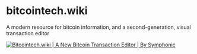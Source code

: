 # bitcointech.wiki

A modern resource for bitcoin information, and a second-generation, visual transaction editor

[![Bitcointech.wiki | A New Bitcoin Transaction Editor | By Symphonic](http://img.youtube.com/vi/YIXhf_eciA4/0.jpg)](http://www.youtube.com/watch?v=YIXhf_eciA4 "Bitcointech.wiki | A New Bitcoin Transaction Editor | By Symphonic")
